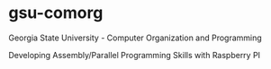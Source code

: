 # gsu-comorg

Georgia State University - Computer Organization and Programming

Developing Assembly/Parallel Programming Skills with Raspberry PI
